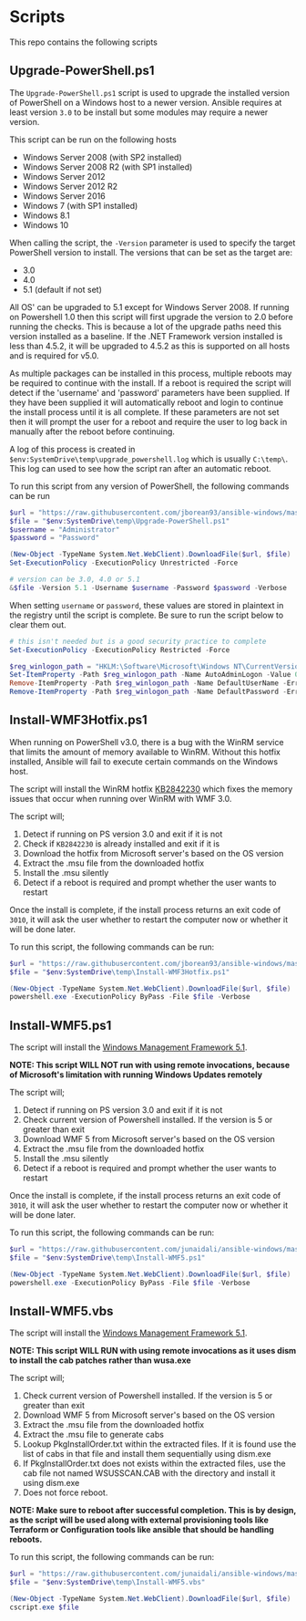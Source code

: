 # Scripts
This repo contains the following scripts

## Upgrade-PowerShell.ps1
The `Upgrade-PowerShell.ps1` script is used to upgrade the installed version of
PowerShell on a Windows host to a newer version. Ansible requires at least
version `3.0` to be install but some modules may require a newer version.

This script can be run on the following hosts
* Windows Server 2008 (with SP2 installed)
* Windows Server 2008 R2 (with SP1 installed)
* Windows Server 2012
* Windows Server 2012 R2
* Windows Server 2016
* Windows 7 (with SP1 installed)
* Windows 8.1
* Windows 10

When calling the script, the `-Version` parameter is used to specify the target
PowerShell version to install. The versions that can be set as the target are:
* 3.0
* 4.0
* 5.1 (default if not set)

All OS' can be upgraded to 5.1 except for Windows Server 2008. If running
on Powershell 1.0 then this script will first upgrade the version to 2.0
before running the checks. This is because a lot of the upgrade paths need
this version installed as a baseline. If the .NET Framework version
installed is less than 4.5.2, it will be upgraded to 4.5.2 as this is
supported on all hosts and is required for v5.0.

As multiple packages can be installed in this process, multiple reboots may
be required to continue with the install. If a reboot is required the
script will detect if the 'username' and 'password' parameters have been
supplied. If they have been supplied it will automatically reboot and login
to continue the install process until it is all complete. If these
parameters are not set then it will prompt the user for a reboot and
require the user to log back in manually after the reboot before
continuing.

A log of this process is created in
`$env:SystemDrive\temp\upgrade_powershell.log` which is usually `C:\temp\`.
This log can used to see how the script ran after an automatic reboot.

To run this script from any version of PowerShell, the following commands can
be run

```PowerShell
$url = "https://raw.githubusercontent.com/jborean93/ansible-windows/master/scripts/Upgrade-PowerShell.ps1"
$file = "$env:SystemDrive\temp\Upgrade-PowerShell.ps1"
$username = "Administrator"
$password = "Password"

(New-Object -TypeName System.Net.WebClient).DownloadFile($url, $file)
Set-ExecutionPolicy -ExecutionPolicy Unrestricted -Force

# version can be 3.0, 4.0 or 5.1
&$file -Version 5.1 -Username $username -Password $password -Verbose
```

When setting `username` or `password`, these values are stored in plaintext in
the registry until the script is complete. Be sure to run the script below to
clear them out.

```PowerShell
# this isn't needed but is a good security practice to complete
Set-ExecutionPolicy -ExecutionPolicy Restricted -Force

$reg_winlogon_path = "HKLM:\Software\Microsoft\Windows NT\CurrentVersion\Winlogon"
Set-ItemProperty -Path $reg_winlogon_path -Name AutoAdminLogon -Value 0
Remove-ItemProperty -Path $reg_winlogon_path -Name DefaultUserName -ErrorAction SilentlyContinue
Remove-ItemProperty -Path $reg_winlogon_path -Name DefaultPassword -ErrorAction SilentlyContinue
```

## Install-WMF3Hotfix.ps1
When running on PowerShell v3.0, there is a bug with the WinRM service that
limits the amount of memory available to WinRM. Without this hotfix installed,
Ansible will fail to execute certain commands on the Windows host.

The script will install the WinRM hotfix [KB2842230](https://support.microsoft.com/en-us/help/2842230/-out-of-memory-error-on-a-computer-that-has-a-customized-maxmemorypers)
which fixes the memory issues that occur when running over WinRM with WMF 3.0.

The script will;
1. Detect if running on PS version 3.0 and exit if it is not
2. Check if `KB2842230` is already installed and exit if it is
3. Download the hotfix from Microsoft server's based on the OS version
4. Extract the .msu file from the downloaded hotfix
5. Install the .msu silently
6. Detect if a reboot is required and prompt whether the user wants to restart

Once the install is complete, if the install process returns an exit
code of `3010`, it will ask the user whether to restart the computer now
or whether it will be done later.

To run this script, the following commands can be run:

```PowerShell
$url = "https://raw.githubusercontent.com/jborean93/ansible-windows/master/scripts/Install-WMF3Hotfix.ps1"
$file = "$env:SystemDrive\temp\Install-WMF3Hotfix.ps1"

(New-Object -TypeName System.Net.WebClient).DownloadFile($url, $file)
powershell.exe -ExecutionPolicy ByPass -File $file -Verbose
```

## Install-WMF5.ps1

The script will install the [Windows Management Framework 5.1](https://www.microsoft.com/en-us/download/details.aspx?id=54616). 

**NOTE: This script WILL NOT run with using remote invocations, because of Microsoft's limitation with running Windows Updates remotely**

The script will;
1. Detect if running on PS version 3.0 and exit if it is not
2. Check current version of Powershell installed. If the version is 5 or greater than exit
3. Download WMF 5 from Microsoft server's based on the OS version
4. Extract the .msu file from the downloaded hotfix
5. Install the .msu silently
6. Detect if a reboot is required and prompt whether the user wants to restart

Once the install is complete, if the install process returns an exit
code of `3010`, it will ask the user whether to restart the computer now
or whether it will be done later.

To run this script, the following commands can be run:

```PowerShell
$url = "https://raw.githubusercontent.com/junaidali/ansible-windows/master/scripts/Install-WMF5.ps1"
$file = "$env:SystemDrive\temp\Install-WMF5.ps1"

(New-Object -TypeName System.Net.WebClient).DownloadFile($url, $file)
powershell.exe -ExecutionPolicy ByPass -File $file -Verbose
```


## Install-WMF5.vbs
The script will install the [Windows Management Framework 5.1](https://www.microsoft.com/en-us/download/details.aspx?id=54616). 

**NOTE: This script WILL RUN with using remote invocations as it uses dism to install the cab patches rather than wusa.exe**

The script will;
1. Check current version of Powershell installed. If the version is 5 or greater than exit
2. Download WMF 5 from Microsoft server's based on the OS version
3. Extract the .msu file from the downloaded hotfix
4. Extract the .msu file to generate cabs
5. Lookup PkgInstallOrder.txt within the extracted files. If it is found use the list of cabs in that file and install them sequentially using dism.exe
6. If PkgInstallOrder.txt does not exists within the extracted files, use the cab file not named WSUSSCAN.CAB with the directory and install it using dism.exe
6. Does not force reboot. 


**NOTE: Make sure to reboot after successful completion. This is by design, as the script will be used along with external provisioning tools like Terraform or Configuration tools like ansible that should be handling reboots.**

To run this script, the following commands can be run:

```PowerShell
$url = "https://raw.githubusercontent.com/junaidali/ansible-windows/master/scripts/Install-WMF5.vbs"
$file = "$env:SystemDrive\temp\Install-WMF5.vbs"

(New-Object -TypeName System.Net.WebClient).DownloadFile($url, $file)
cscript.exe $file
```
